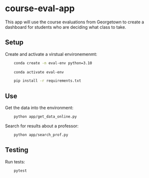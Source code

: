 # course-eval-app
This app will use the course evaluations from Georgetown to create a dashboard for students who are deciding what class to take.

## Setup
Create and activate a virstual environemenmt:

```sh
    conda create -n eval-env python=3.10
    
    conda activate eval-env
``` 

```sh
    pip install -r requirements.txt
```
## Use
Get the data into the environment:
```sh
    python app/get_data_online.py
```

Search for results about a professor:
```sh
    python app/search_prof.py
```

## Testing
Run tests:
```sh
    pytest
```